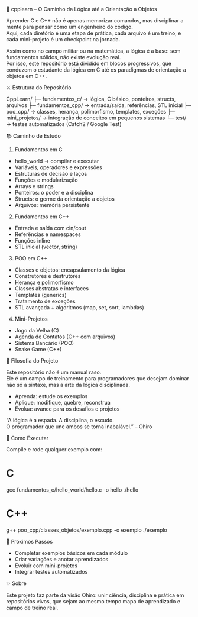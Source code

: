 🧭 cpplearn – O Caminho da Lógica até a Orientação a Objetos

Aprender C e C++ não é apenas memorizar comandos, mas disciplinar a mente para pensar como um engenheiro do código.  
Aqui, cada diretório é uma etapa de prática, cada arquivo é um treino, e cada mini-projeto é um checkpoint na jornada.  

Assim como no campo militar ou na matemática, a lógica é a base: sem fundamentos sólidos, não existe evolução real.  
Por isso, este repositório está dividido em blocos progressivos, que conduzem o estudante da lógica em C até os paradigmas de orientação a objetos em C++.


⚔️ Estrutura do Repositório

CppLearn/
├─ fundamentos_c/       → lógica, C básico, ponteiros, structs, arquivos
├─ fundamentos_cpp/     → entrada/saída, referências, STL inicial
├─ poo_cpp/             → classes, herança, polimorfismo, templates, exceções
├─ mini_projetos/       → integração de conceitos em pequenos sistemas
└─ test/                → testes automatizados (Catch2 / Google Test)


📚 Caminho de Estudo

1. Fundamentos em C
- hello_world → compilar e executar
- Variáveis, operadores e expressões
- Estruturas de decisão e laços
- Funções e modularização
- Arrays e strings
- Ponteiros: o poder e a disciplina
- Structs: o germe da orientação a objetos
- Arquivos: memória persistente

2. Fundamentos em C++
- Entrada e saída com cin/cout
- Referências e namespaces
- Funções inline
- STL inicial (vector, string)

3. POO em C++
- Classes e objetos: encapsulamento da lógica
- Construtores e destrutores
- Herança e polimorfismo
- Classes abstratas e interfaces
- Templates (generics)
- Tratamento de exceções
- STL avançada + algoritmos (map, set, sort, lambdas)

4. Mini-Projetos
- Jogo da Velha (C)
- Agenda de Contatos (C++ com arquivos)
- Sistema Bancário (POO)
- Snake Game (C++)


🎯 Filosofia do Projeto

Este repositório não é um manual raso.  
Ele é um campo de treinamento para programadores que desejam dominar não só a sintaxe, mas a arte da lógica disciplinada.

- Aprenda: estude os exemplos
- Aplique: modifique, quebre, reconstrua
- Evolua: avance para os desafios e projetos

“A lógica é a espada. A disciplina, o escudo.  
O programador que une ambos se torna inabalável.” – Ohiro

🚀 Como Executar

Compile e rode qualquer exemplo com:

# C
gcc fundamentos_c/hello_world/hello.c -o hello
./hello

# C++
g++ poo_cpp/classes_objetos/exemplo.cpp -o exemplo
./exemplo

🔗 Próximos Passos
- Completar exemplos básicos em cada módulo
- Criar variações e anotar aprendizados
- Evoluir com mini-projetos
- Integrar testes automatizados

✨ Sobre

Este projeto faz parte da visão Ohiro: unir ciência, disciplina e prática em repositórios vivos, que sejam ao mesmo tempo mapa de aprendizado e campo de treino real.
